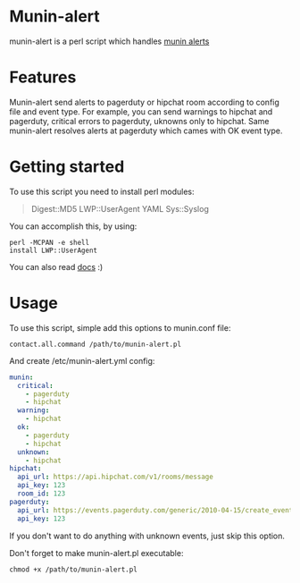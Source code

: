 # Munin-alert

munin-alert is a perl script which handles [munin alerts](http://munin-monitoring.org/wiki/HowToContact)

# Features

Munin-alert send alerts to pagerduty or hipchat room according to config file and event type. For example, you can send warnings to hipchat and pagerduty, critical errors to pagerduty, uknowns only to hipchat. Same munin-alert resolves alerts at pagerduty which cames with OK event type.

# Getting started

To use this script you need to install perl modules:

> Digest::MD5
> LWP::UserAgent
> YAML
> Sys::Syslog

You can accomplish this, by using:

```shell
perl -MCPAN -e shell
install LWP::UserAgent
```

You can also read [docs](http://www.cpan.org/modules/INSTALL.html) :)

# Usage

To use this script, simple add this options to munin.conf file:

```shell
contact.all.command /path/to/munin-alert.pl
```

And create /etc/munin-alert.yml config:

```yml
munin:
  critical:
    - pagerduty
    - hipchat
  warning:
    - hipchat
  ok:
    - pagerduty
    - hipchat
  unknown:
    - hipchat
hipchat:
  api_url: https://api.hipchat.com/v1/rooms/message
  api_key: 123
  room_id: 123
pagerduty:
  api_url: https://events.pagerduty.com/generic/2010-04-15/create_event.json
  api_key: 123
```

If you don't want to do anything with unknown events, just skip this option.

Don't forget to make munin-alert.pl executable:

```shell
chmod +x /path/to/munin-alert.pl
```
